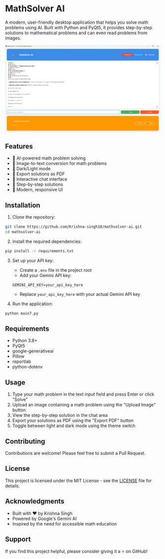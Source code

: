# MathSolver AI

A modern, user-friendly desktop application that helps you solve math problems using AI. Built with Python and PyQt5, it provides step-by-step solutions to mathematical problems and can even read problems from images.

![MathSolver AI Screenshot](screenshot.png)

## Features

- 🤖 AI-powered math problem solving
- 📸 Image-to-text conversion for math problems
- 🌙 Dark/Light mode
- 📄 Export solutions as PDF
- 💬 Interactive chat interface
- 🎯 Step-by-step solutions
- 🎨 Modern, responsive UI

## Installation

1. Clone the repository:
```bash
git clone https://github.com/Krishna-singh18/mathsolver-ai.git
cd mathsolver-ai
```

2. Install the required dependencies:
```bash
pip install -r requirements.txt
```

3. Set up your API key:
   - Create a `.env` file in the project root
   - Add your Gemini API key:
   ```
   GEMINI_API_KEY=your_api_key_here
   ```
   - Replace `your_api_key_here` with your actual Gemini API key

4. Run the application:
```bash
python main7.py
```

## Requirements

- Python 3.8+
- PyQt5
- google-generativeai
- Pillow
- reportlab
- python-dotenv

## Usage

1. Type your math problem in the text input field and press Enter or click "Solve"
2. Upload an image containing a math problem using the "Upload Image" button
3. View the step-by-step solution in the chat area
4. Export your solutions as PDF using the "Export PDF" button
5. Toggle between light and dark mode using the theme switch

## Contributing

Contributions are welcome! Please feel free to submit a Pull Request.

## License

This project is licensed under the MIT License - see the [LICENSE](LICENSE) file for details.

## Acknowledgments

- Built with ❤️ by Krishna Singh
- Powered by Google's Gemini AI
- Inspired by the need for accessible math education

## Support

If you find this project helpful, please consider giving it a ⭐ on GitHub! 